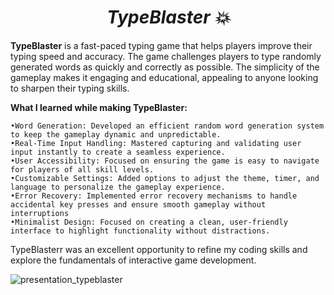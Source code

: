 # <h1 align="center"><strong><em>TypeBlaster 💥</em></strong></h1>

**TypeBlaster** is a fast-paced typing game that helps players improve their typing speed and accuracy. The game challenges players to type randomly generated words as quickly and correctly as possible. The simplicity of the gameplay makes it engaging and educational, appealing to anyone looking to sharpen their typing skills.

**What I learned while making TypeBlaster:**

    •Word Generation: Developed an efficient random word generation system to keep the gameplay dynamic and unpredictable.
    •Real-Time Input Handling: Mastered capturing and validating user input instantly to create a seamless experience.
    •User Accessibility: Focused on ensuring the game is easy to navigate for players of all skill levels.
    •Customizable Settings: Added options to adjust the theme, timer, and language to personalize the gameplay experience.
    •Error Recovery: Implemented error recovery mechanisms to handle accidental key presses and ensure smooth gameplay without interruptions
    •Minimalist Design: Focused on creating a clean, user-friendly interface to highlight functionality without distractions.
    
TypeBlasterr was an excellent opportunity to refine my coding skills and explore the fundamentals of interactive game development.

![presentation_typeblaster](https://github.com/user-attachments/assets/3e0a3a5c-4370-4388-8043-d14333518c5d)


